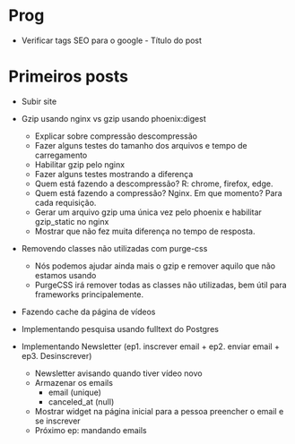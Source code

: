 # Prog

- Verificar tags SEO para o google - Título do post

# Primeiros posts

- Subir site

- Gzip usando nginx vs gzip usando phoenix:digest
  - Explicar sobre compressão descompressão
  - Fazer alguns testes do tamanho dos arquivos e tempo de carregamento
  - Habilitar gzip pelo nginx
  - Fazer alguns testes mostrando a diferença
  - Quem está fazendo a descompressão? R: chrome, firefox, edge.
  - Quem está fazendo a compressão? Nginx. Em que momento? Para cada requisição.
  - Gerar um arquivo gzip uma única vez pelo phoenix e habilitar gzip_static no nginx
  - Mostrar que não fez muita diferença no tempo de resposta.
- Removendo classes não utilizadas com purge-css
  - Nós podemos ajudar ainda mais o gzip e remover aquilo que não estamos usando
  - PurgeCSS irá remover todas as classes não utilizadas, bem útil para frameworks principalemente.
- Fazendo cache da página de vídeos
- Implementando pesquisa usando fulltext do Postgres
- Implementando Newsletter (ep1. inscrever email + ep2. enviar email + ep3. Desinscrever)
  - Newsletter avisando quando tiver vídeo novo
  - Armazenar os emails
    - email (unique)
    - canceled_at (null)
  - Mostrar widget na página inicial para a pessoa preencher o email e se inscrever
  - Próximo ep: mandando emails
